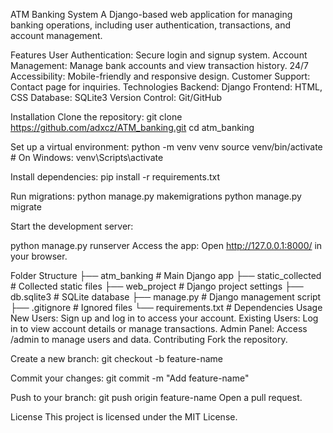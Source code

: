ATM Banking System
A Django-based web application for managing banking operations, including user authentication, transactions, and account management.

Features
User Authentication: Secure login and signup system.
Account Management: Manage bank accounts and view transaction history.
24/7 Accessibility: Mobile-friendly and responsive design.
Customer Support: Contact page for inquiries.
Technologies
Backend: Django
Frontend: HTML, CSS
Database: SQLite3
Version Control: Git/GitHub

Installation
Clone the repository:
git clone https://github.com/adxcz/ATM_banking.git
cd atm_banking


Set up a virtual environment:
python -m venv venv
source venv/bin/activate  # On Windows: venv\Scripts\activate

Install dependencies:
pip install -r requirements.txt

Run migrations:
python manage.py makemigrations
python manage.py migrate

Start the development server:

python manage.py runserver
Access the app: Open http://127.0.0.1:8000/ in your browser.

Folder Structure
├── atm_banking         # Main Django app
├── static_collected    # Collected static files
├── web_project         # Django project settings
├── db.sqlite3          # SQLite database
├── manage.py           # Django management script
├── .gitignore          # Ignored files
└── requirements.txt    # Dependencies
Usage
New Users: Sign up and log in to access your account.
Existing Users: Log in to view account details or manage transactions.
Admin Panel: Access /admin to manage users and data.
Contributing
Fork the repository.

Create a new branch:
git checkout -b feature-name

Commit your changes:
git commit -m "Add feature-name"

Push to your branch:
git push origin feature-name
Open a pull request.


License
This project is licensed under the MIT License.
